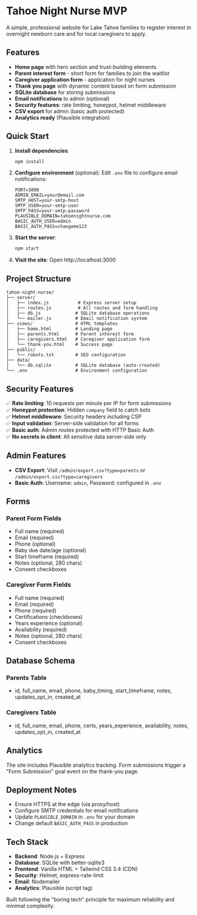# Tahoe Night Nurse MVP

A simple, professional website for Lake Tahoe families to register interest in overnight newborn care and for local caregivers to apply.

## Features

- **Home page** with hero section and trust-building elements
- **Parent interest form** - short form for families to join the waitlist
- **Caregiver application form** - application for night nurses
- **Thank you page** with dynamic content based on form submission
- **SQLite database** for storing submissions
- **Email notifications** to admin (optional)
- **Security features**: rate limiting, honeypot, helmet middleware
- **CSV export** for admin (basic auth protected)
- **Analytics ready** (Plausible integration)

## Quick Start

1. **Install dependencies**:
   ```bash
   npm install
   ```

2. **Configure environment** (optional):
   Edit `.env` file to configure email notifications:
   ```
   PORT=3000
   ADMIN_EMAIL=your@email.com
   SMTP_HOST=your-smtp-host
   SMTP_USER=your-smtp-user
   SMTP_PASS=your-smtp-password
   PLAUSIBLE_DOMAIN=tahoenightnurse.com
   BASIC_AUTH_USER=admin
   BASIC_AUTH_PASS=changeme123
   ```

3. **Start the server**:
   ```bash
   npm start
   ```

4. **Visit the site**:
   Open http://localhost:3000

## Project Structure

```
tahoe-night-nurse/
├── server/
│   ├── index.js           # Express server setup
│   ├── routes.js          # All routes and form handling
│   ├── db.js             # SQLite database operations
│   └── mailer.js         # Email notification system
├── views/                # HTML templates
│   ├── home.html         # Landing page
│   ├── parents.html      # Parent interest form
│   ├── caregivers.html   # Caregiver application form
│   └── thank-you.html    # Success page
├── public/
│   └── robots.txt        # SEO configuration
├── data/
│   └── db.sqlite         # SQLite database (auto-created)
└── .env                  # Environment configuration
```

## Security Features

✅ **Rate limiting**: 10 requests per minute per IP for form submissions  
✅ **Honeypot protection**: Hidden `company` field to catch bots  
✅ **Helmet middleware**: Security headers including CSP  
✅ **Input validation**: Server-side validation for all forms  
✅ **Basic auth**: Admin routes protected with HTTP Basic Auth  
✅ **No secrets in client**: All sensitive data server-side only  

## Admin Features

- **CSV Export**: Visit `/admin/export.csv?type=parents` or `/admin/export.csv?type=caregivers`
- **Basic Auth**: Username: `admin`, Password: configured in `.env`

## Forms

### Parent Form Fields
- Full name (required)
- Email (required)  
- Phone (optional)
- Baby due date/age (optional)
- Start timeframe (required)
- Notes (optional, 280 chars)
- Consent checkboxes

### Caregiver Form Fields  
- Full name (required)
- Email (required)
- Phone (required)
- Certifications (checkboxes)
- Years experience (optional)
- Availability (required)
- Notes (optional, 280 chars)
- Consent checkboxes

## Database Schema

### Parents Table
- id, full_name, email, phone, baby_timing, start_timeframe, notes, updates_opt_in, created_at

### Caregivers Table  
- id, full_name, email, phone, certs, years_experience, availability, notes, updates_opt_in, created_at

## Analytics

The site includes Plausible analytics tracking. Form submissions trigger a "Form Submission" goal event on the thank-you page.

## Deployment Notes

- Ensure HTTPS at the edge (via proxy/host)
- Configure SMTP credentials for email notifications
- Update `PLAUSIBLE_DOMAIN` in `.env` for your domain
- Change default `BASIC_AUTH_PASS` in production

## Tech Stack

- **Backend**: Node.js + Express
- **Database**: SQLite with better-sqlite3
- **Frontend**: Vanilla HTML + Tailwind CSS 3.4 (CDN)
- **Security**: Helmet, express-rate-limit
- **Email**: Nodemailer
- **Analytics**: Plausible (script tag)

Built following the "boring tech" principle for maximum reliability and minimal complexity.